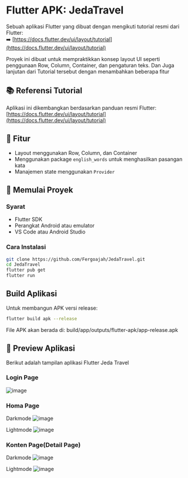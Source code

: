 # Flutter APK: JedaTravel

Sebuah aplikasi Flutter yang dibuat dengan mengikuti tutorial resmi dari Flutter:  
➡️ [https://docs.flutter.dev/ui/layout/tutorial](https://docs.flutter.dev/ui/layout/tutorial)

Proyek ini dibuat untuk mempraktikkan konsep layout UI seperti penggunaan Row, Column, Container, dan pengaturan teks.
Dan Juga lanjutan dari Tutorial tersebut dengan menambahkan beberapa fitur

## 📚 Referensi Tutorial

Aplikasi ini dikembangkan berdasarkan panduan resmi Flutter:  
[https://docs.flutter.dev/ui/layout/tutorial](https://docs.flutter.dev/ui/layout/tutorial)

## 🚀 Fitur

- Layout menggunakan Row, Column, dan Container
- Menggunakan package `english_words` untuk menghasilkan pasangan kata
- Manajemen state menggunakan `Provider`

## 📱 Memulai Proyek

### Syarat

- Flutter SDK
- Perangkat Android atau emulator
- VS Code atau Android Studio

### Cara Instalasi

```bash
git clone https://github.com/Fergoajah/JedaTravel.git
cd JedaTravel
flutter pub get
flutter run
```

## Build Aplikasi
Untuk membangun APK versi release:

```bash
flutter build apk --release
```

File APK akan berada di:
build/app/outputs/flutter-apk/app-release.apk


## 📱 Preview Aplikasi

Berikut adalah tampilan aplikasi Flutter Jeda Travel
### Login Page
![image](https://github.com/user-attachments/assets/9180457c-79ba-4623-a875-6c3fb934b8d1)

### Homa Page
Darkmode
![image](https://github.com/user-attachments/assets/69b1504b-bf1c-4aea-9640-7a1971b24dd7)

Lightmode
![image](https://github.com/user-attachments/assets/9fad7cb3-97b5-4d37-8a84-d2475a6dede4)

### Konten Page(Detail Page)
Darkmode
![image](https://github.com/user-attachments/assets/79272299-ff94-428d-ba7b-1b6fdbb72a67)

Lightmode
![image](https://github.com/user-attachments/assets/196f8581-6a00-454f-a1d5-e7e15e521a8a)

